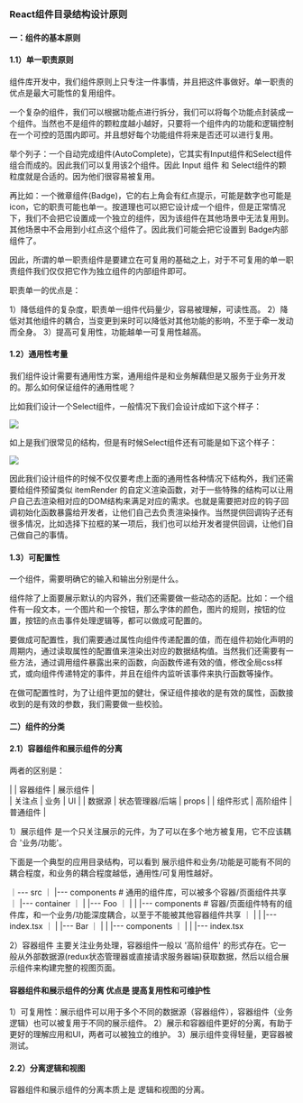 
### React组件目录结构设计原则

#### 一：组件的基本原则

#### 1.1）单一职责原则

组件库开发中，我们组件原则上只专注一件事情，并且把这件事做好。单一职责的优点是最大可能性的复用组件。

一个复杂的组件，我们可以根据功能点进行拆分，我们可以将每个功能点封装成一个组件。当然也不是组件的颗粒度越小越好，只要将一个组件内的功能和逻辑控制在一个可控的范围内即可。并且想好每个功能组件将来是否还可以进行复用。

举个列子：一个自动完成组件(AutoComplete)，它其实有Input组件和Select组件组合而成的。因此我们可以复用该2个组件。因此 Input 组件 和 Select组件的颗粒度就是合适的。因为他们很容易被复用。

再比如：一个微章组件(Badge)，它的右上角会有红点提示，可能是数字也可能是icon，它的职责可能也单一。按道理也可以把它设计成一个组件，但是正常情况下，我们不会把它设置成一个独立的组件，因为该组件在其他场景中无法复用到。其他场景中不会用到小红点这个组件了。因此我们可能会把它设置到 Badge内部组件了。

因此，所谓的单一职责组件是要建立在可复用的基础之上，对于不可复用的单一职责组件我们仅仅把它作为独立组件的内部组件即可。

职责单一的优点是：

1）降低组件的复杂度，职责单一组件代码量少，容易被理解，可读性高。
2）降低对其他组件的耦合，当变更到来时可以降低对其他功能的影响，不至于牵一发动而全身。
3）提高可复用性，功能越单一可复用性越高。

#### 1.2）通用性考量

我们组件设计需要有通用性方案，通用组件是和业务解藕但是又服务于业务开发的。那么如何保证组件的通用性呢？

比如我们设计一个Select组件，一般情况下我们会设计成如下这个样子：

<img src="https://kongzhi0707.github.io/front-end-learn/frontEndComponent/images/0.png" /><br />

如上是我们很常见的结构，但是有时候Select组件还有可能是如下这个样子：

<img src="https://kongzhi0707.github.io/front-end-learn/frontEndComponent/images/1.png" /><br />

因此我们设计组件的时候不仅仅要考虑上面的通用性各种情况下结构外，我们还需要给组件预留类似 itemRender 的自定义渲染函数，对于一些特殊的结构可以让用户自己去渲染相对应的DOM结构来满足对应的需求。也就是需要把对应的钩子回调初始化函数暴露给开发者，让他们自己去负责渲染操作。当然提供回调钩子还有很多情况，比如选择下拉框的某一项后，我们也可以给开发者提供回调，让他们自己做自己的事情。

#### 1.3）可配置性

一个组件，需要明确它的输入和输出分别是什么。

组件除了上面要展示默认的内容外，我们还需要做一些动态的适配。比如：一个组件有一段文本，一个图片和一个按钮，那么字体的颜色，图片的规则，按钮的位置，按钮的点击事件处理逻辑等，都可以做成可配置的。

要做成可配置性，我们需要通过属性向组件传递配置的值，而在组件初始化声明的周期内，通过读取属性的配置值来渲染出对应的数据结构值。当然我们还需要有一些方法，通过调用组件暴露出来的函数，向函数传递有效的值，修改全局css样式，或向组件传递特定的事件，并且在组件内监听该事件来执行函数等操作。

在做可配置性时，为了让组件更加的健壮，保证组件接收的是有效的属性，函数接收到的是有效的参数，我们需要做一些校验。

#### 二）组件的分类

#### 2.1）容器组件和展示组件的分离

两者的区别是：

|            |  容器组件            |     展示组件       |     
|  关注点     |   业务               |     UI           |
|  数据源     |   状态管理器/后端      |     props        |
|  组件形式   |   高阶组件            |     普通组件       |

1）展示组件 是一个只关注展示的元件，为了可以在多个地方被复用，它不应该耦合 '业务/功能'。

下面是一个典型的应用目录结构，可以看到 展示组件和业务/功能是可能有不同的耦合程度，和业务的耦合程度越低，通用性/可复用性越好。

｜--- src 
｜ |--- components         # 通用的组件库，可以被多个容器/页面组件共享
｜ |--- container
｜ | |--- Foo
｜ | | |--- components    # 容器/页面组件特有的组件库，和一个业务/功能深度耦合，以至于不能被其他容器组件共享 
｜ | | |--- index.tsx
｜ | |--- Bar
｜ | | |--- components
｜ | | |--- index.tsx

2）容器组件 主要关注业务处理，容器组件一般以 '高阶组件' 的形式存在。它一般从外部数据源(redux状态管理器或直接请求服务器端)获取数据，然后以组合展示组件来构建完整的视图页面。

#### 容器组件和展示组件的分离 优点是 提高复用性和可维护性

1）可复用性：展示组件可以用于多个不同的数据源（容器组件），容器组件（业务逻辑）也可以被复用于不同的展示组件。
2）展示和容器组件更好的分离，有助于更好的理解应用和UI，两者可以被独立的维护。
3）展示组件变得轻量，更容器被测试。

#### 2.2）分离逻辑和视图

容器组件和展示组件的分离本质上是 逻辑和视图的分离。








